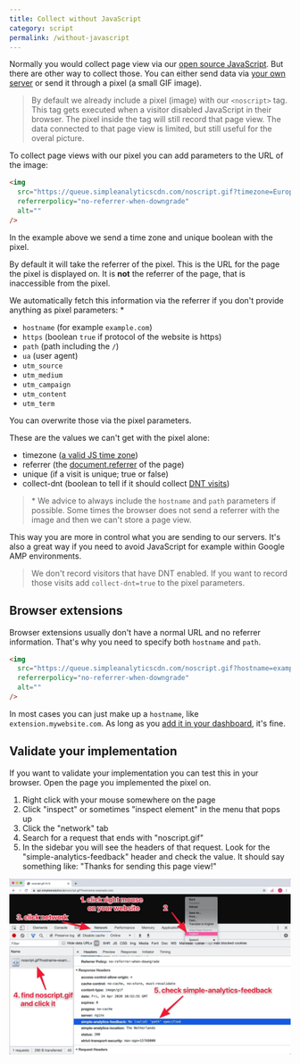 ```yaml
---
title: Collect without JavaScript
category: script
permalink: /without-javascript
---
```


Normally you would collect page view via our [open source JavaScript](/script). But there are other way to collect those. You can either send data via [your own server](/server-side-tracking) or send it through a pixel (a small GIF image).

> By default we already include a pixel (image) with our `<noscript>` tag. This tag gets executed when a visitor disabled JavaScript in their browser. The pixel inside the tag will still record that page view. The data connected to that page view is limited, but still useful for the overal picture.

To collect page views with our pixel you can add parameters to the URL of the image:

```html
<img
  src="https://queue.simpleanalyticscdn.com/noscript.gif?timezone=Europe%2FAmsterdam&unique=false"
  referrerpolicy="no-referrer-when-downgrade"
  alt=""
/>
```

In the example above we send a time zone and unique boolean with the pixel.

By default it will take the referrer of the pixel. This is the URL for the page the pixel is displayed on. It is **not** the referrer of the page, that is inaccessible from the pixel.

We automatically fetch this information via the referrer if you don't provide anything as pixel parameters: \*

- `hostname` (for example `example.com`)
- `https` (boolean `true` if protocol of the website is https)
- `path` (path including the `/`)
- `ua` (user agent)
- `utm_source`
- `utm_medium`
- `utm_campaign`
- `utm_content`
- `utm_term`

You can overwrite those via the pixel parameters.

These are the values we can't get with the pixel alone:

- timezone ([a valid JS time zone](https://en.wikipedia.org/wiki/List_of_tz_database_time_zones))
- referrer (the [document.referrer](https://developer.mozilla.org/en-US/docs/Web/API/Document/referrer) of the page)
- unique (if a visit is unique; true or false)
- collect-dnt (boolean to tell if it should collect [DNT visits](/dnt#enable-collecting-dnt-visits-for-noscriptgif-pixel))

> \* We advice to always include the `hostname` and `path` parameters if possible. Some times the browser does not send a referrer with the image and then we can't store a page view.

This way you are more in control what you are sending to our servers. It's also a great way if you need to avoid JavaScript for example within Google AMP environments.

> We don't record visitors that have DNT enabled. If you want to record those visits add `collect-dnt=true` to the pixel parameters.

## Browser extensions

Browser extensions usually don't have a normal URL and no referrer information. That's why you need to specify both `hostname` and `path`.

```html
<img
  src="https://queue.simpleanalyticscdn.com/noscript.gif?hostname=example.com&path=%2F"
  referrerpolicy="no-referrer-when-downgrade"
  alt=""
/>
```

In most cases you can just make up a `hostname`, like `extension.mywebsite.com`. As long as you [add it in your dashboard](https://simpleanalytics.com/websites/add), it's fine.

## Validate your implementation

If you want to validate your implementation you can test this in your browser. Open the page you implemented the pixel on.

1. Right click with your mouse somewhere on the page
1. Click "inspect" or sometimes "inspect element" in the menu that pops up
1. Click the "network" tab
1. Search for a request that ends with "noscript.gif"
1. In the sidebar you will see the headers of that request. Look for the "simple-analytics-feedback" header and check the value. It should say something like: "Thanks for sending this page view!"

<img src="/images/pixel-check-feedback.jpg" alt="Validate pixel feedback in browser" class="border">
